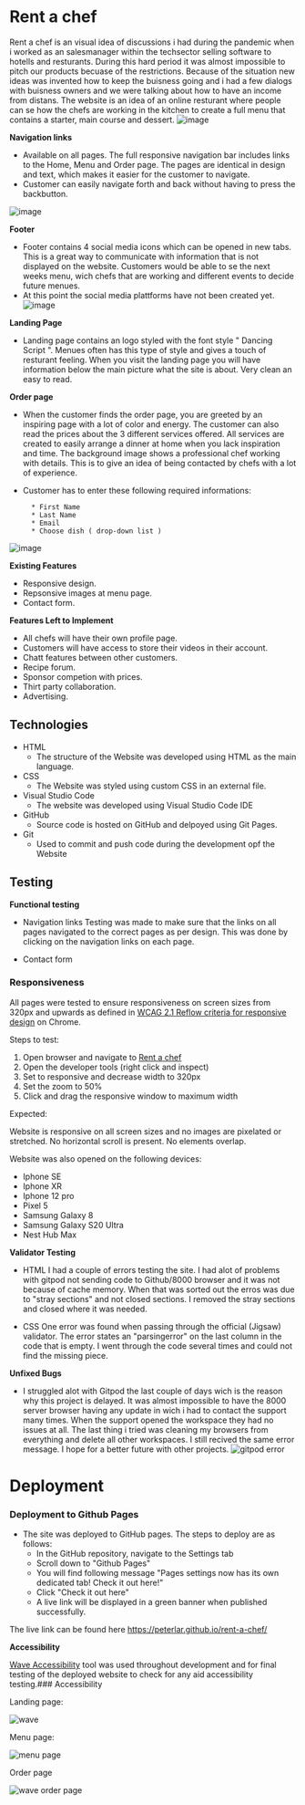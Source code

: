 # Rent a chef
Rent a chef is an visual idea of discussions i had during the pandemic when i worked as an salesmanager within the techsector selling software to hotells and resturants.
During this hard period it was almost impossible to pitch our products becuase of the restrictions. Because of the situation new ideas was invented how to keep the buisness going and i had a few dialogs with buisness owners and we were talking about how to have an income from distans. The website is an idea of an online resturant where people can se how the chefs are working in the kitchen to create a full menu that contains a starter, main course and dessert.
![image](https://user-images.githubusercontent.com/100356636/161710456-fc2c64a5-bb91-43b2-a0fe-27f2641bb731.png)

**Navigation links**
- Available on all pages. The full responsive navigation bar includes links to the Home, Menu and Order page. The pages are identical in design and text, which makes it easier for the customer to navigate.
- Customer can easily navigate forth and back without having to press the backbutton.

![image](https://user-images.githubusercontent.com/100356636/161710835-01517400-99f7-4795-b1e9-111174d567e3.png)




**Footer**
- Footer contains 4 social media icons which can be opened in new tabs. This is a great way to communicate with information that is not displayed on the website. Customers would be able to se the next weeks menu, wich chefs that are working and different events to decide future menues.
-  At this point the social media plattforms have not been created yet. 
![image](https://user-images.githubusercontent.com/100356636/161710665-afec94a1-61af-4ceb-950e-c2759cde8863.png)



**Landing Page**

- Landing page contains an logo styled with the font style " Dancing Script ". Menues often has this type of style and gives a touch of resturant feeling. When you visit the landing page you will have information below the main picture what the site is about. Very clean an easy to read.



**Order page**
- When the customer finds the order page, you are greeted by an inspiring page with a lot of color and energy. The customer can also read the prices about the 3 different services offered. All services are created to easily arrange a dinner at home when you lack inspiration and time. The background image shows a professional chef working with details. This is to give an idea of being contacted by chefs with a lot of experience.

- Customer has to enter these following required informations:

        * First Name 
        * Last Name 
        * Email 
        * Choose dish ( drop-down list )

![image](https://user-images.githubusercontent.com/100356636/161611093-64373d70-589f-4bcf-94ae-9e0d063b8451.png)


**Existing Features**
- Responsive design.
- Repsonsive images at menu page.
- Contact form.

**Features Left to Implement**
- All chefs will have their own profile page.
- Customers will have access to store their videos in their account.
- Chatt features between other customers.
- Recipe forum.
- Sponsor competion with prices.
- Thirt party collaboration.
- Advertising.

## Technologies

* HTML
    * The structure of the Website was developed using HTML as the main language.
* CSS
    * The Website was styled using custom CSS in an external file.
* Visual Studio Code
    * The website was developed using Visual Studio Code IDE
* GitHub
    * Source code is hosted on GitHub and delpoyed using Git Pages.
* Git 
    * Used to commit and push code during the development opf the Website

## Testing 

**Functional testing**

- Navigation links
Testing was made to make sure that the links on all pages navigated to the correct pages as per design. This was done by clicking on the navigation links on each page.

- Contact form

### Responsiveness

All pages were tested to ensure responsiveness on screen sizes from 320px and upwards as defined in [WCAG 2.1 Reflow criteria for responsive design](https://www.w3.org/WAI/WCAG21/Understanding/reflow.html) on Chrome.

Steps to test:

1. Open browser and navigate to [Rent a chef](https://peterlar.github.io/rent-a-chef/)
2. Open the developer tools (right click and inspect)
3. Set to responsive and decrease width to 320px
4. Set the zoom to 50%
5. Click and drag the responsive window to maximum width

Expected:

Website is responsive on all screen sizes and no images are pixelated or stretched.
No horizontal scroll is present.
No elements overlap.

Website was also opened on the following devices:

- Iphone SE
- Iphone XR
- Iphone 12 pro
- Pixel 5
- Samsung Galaxy 8
- Samsung Galaxy S20 Ultra
- Nest Hub Max

**Validator Testing**

- HTML
I had a couple of errors testing the site. I had alot of problems with gitpod not sending code to Github/8000 browser and it was not because of cache memory. When that 
was sorted out the erros was due to "stray sections" and not closed sections. I removed the stray sections and closed where it was needed.

- CSS
One error was found when passing through the official (Jigsaw) validator. The error states an "parsingerror" on the last column in the code that is empty. I went through the code several times and could not find the missing piece. 

**Unfixed Bugs**
- I struggled alot with Gitpod the last couple of days wich is the reason why this project is delayed. It was almost impossible to have the 8000 server browser having any update in wich i had to contact the support many times. When the support opened the workspace they had no issues at all. The last thing i tried was cleaning my browsers from everything and delete all other workspaces. I still recived the same error message. I hope for a better future with other projects.
![gitpod error](https://user-images.githubusercontent.com/100356636/161829647-fd05cc7a-c129-4e45-bf49-cac6e11f88ce.JPG)

# Deployment

### Deployment to Github Pages

- The site was deployed to GitHub pages. The steps to deploy are as follows: 
  - In the GitHub repository, navigate to the Settings tab 
  - Scroll down to "Github Pages"
  - You will find following message "Pages settings now has its own dedicated tab! Check it out here!"
  - Click "Check it out here"
  - A live link will be displayed in a green banner when published successfully. 

The live link can be found here https://peterlar.github.io/rent-a-chef/


**Accessibility**

[Wave Accessibility](https://wave.webaim.org/) tool was used throughout development and for final testing of the deployed website to check for any aid accessibility testing.### Accessibility

Landing page:

![wave](https://user-images.githubusercontent.com/100356636/161719921-b27d198c-f683-4b9c-83ce-ca56fe2cb9ea.JPG)

Menu page:

![menu page](https://user-images.githubusercontent.com/100356636/161720392-8e7343fd-ab43-4bd9-89a5-e76499f305a1.JPG)

Order page

![wave order page](https://user-images.githubusercontent.com/100356636/161720047-41f62281-49e8-4d3d-82b7-6dc2b3dbcc7e.JPG)
